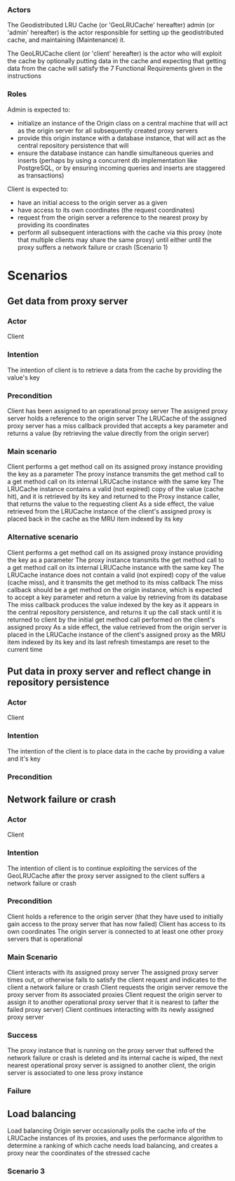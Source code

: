 ### Actors
The Geodistributed LRU Cache (or 'GeoLRUCache' hereafter) admin (or 'admin' hereafter) is the actor responsible for setting up the geodistributed cache, and maintaining (Maintenance) it.

The GeoLRUCache client (or 'client' hereafter) is the actor who will exploit the cache by optionally putting data in the cache and expecting that getting data from the cache will satisfy the 7 Functional Requirements given in the instructions

### Roles
Admin is expected to:
- initialize an instance of the Origin class on a central machine that will act as the origin server for all subsequently created proxy servers
- provide this origin instance with a database instance, that will act as the central repository persistence that will
- ensure the database instance can handle simultaneous queries and inserts (perhaps by using a concurrent db implementation like PostgreSQL, or by ensuring incoming queries and inserts are staggered as transactions)

Client is expected to:
- have an initial access to the origin server as a given
- have access to its own coordinates (the request coordinates)
- request from the origin server a reference to the nearest proxy by providing its coordinates
- perform all subsequent interactions with the cache via this proxy (note that multiple clients may share the same proxy) until either until the proxy suffers a network failure or crash (Scenario 1)

# Scenarios
## Get data from proxy server 
### Actor
Client

### Intention
The intention of client is to retrieve a data from the cache by providing the value's key

### Precondition
Client has been assigned to an operational proxy server
The assigned proxy server holds a reference to the origin server
The LRUCache of the assigned proxy server has a miss callback provided that accepts a key parameter and returns a value (by retrieving the value directly from the origin server)

### Main scenario
Client performs a get method call on its assigned proxy instance providing the key as a parameter
The proxy instance transmits the get method call to a get method call on its  internal LRUCache instance with the same key
The LRUCache instance contains a valid (not expired) copy of the value (cache hit), and it is retrieved by its key and returned to the Proxy instance caller, that returns the value to the requesting client
 As a side effect, the value retrieved from the LRUCache instance of the client's assigned proxy is placed back in the cache as the MRU item indexed by its key

### Alternative scenario
Client performs a get method call on its assigned proxy instance providing the key as a parameter
The proxy instance transmits the get method call to a get method call on its  internal LRUCache instance with the same key
The LRUCache instance does not contain a valid (not expired) copy of the value (cache miss), and it transmits the get method to its miss callback
The miss callback should be a get method on the origin instance, which is expected to accept a key parameter and return a value by retrieving from its database
The miss callback produces the value indexed by the key as it appears in the central repository persistence, and returns it up the call stack until it is returned to client by the initial get method call performed on the client's assigned proxy
As a side effect, the value retrieved from the origin server is placed in the LRUCache instance of the client's assigned proxy as the MRU item indexed by its key and its last refresh timestamps are reset to the current time

## Put data in proxy server and reflect change in repository persistence
### Actor
Client

### Intention
The intention of the client is to place data in the cache by providing a value and it's key

### Precondition


## Network failure or crash
### Actor
Client

### Intention
The intention of client is to continue exploiting the services of the GeoLRUCache after the proxy server assigned to the client suffers a network failure or crash 

### Precondition
Client holds a reference to the origin server (that they have used to initially gain access to the proxy server that has now failed)
Client has access to its own coordinates
The origin server is connected to at least one other proxy servers that is operational

### Main Scenario
Client interacts with its assigned proxy server
The assigned proxy server times out, or otherwise fails to satisfy the client request and indicates to the client a network failure or crash
Client requests the origin server remove the proxy server from its associated proxies
Client request the origin server to assign it to another operational proxy server that it is nearest to (after the failed proxy server)
Client continues interacting with its newly assigned proxy server

### Success
The proxy instance that is running on the proxy server that suffered the network failure or crash is deleted and its internal cache is wiped, the next nearest operational proxy server is assigned to another client, the origin server is associated to one less proxy instance

### Failure


## Load balancing
Load balancing
Origin server occasionally polls the cache info of the LRUCache instances of its proxies, and uses the performance algorithm to determine a ranking of which cache needs load balancing, and creates a proxy near the coordinates of the stressed cache

### Scenario 3
